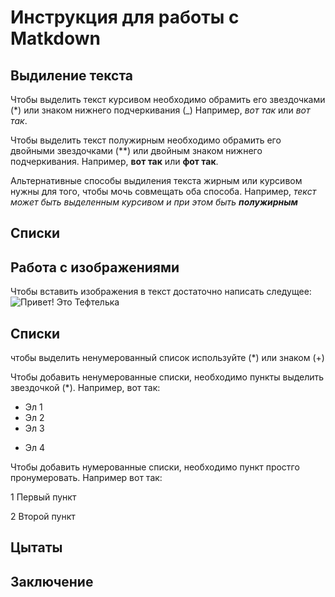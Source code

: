 # Инструкция для работы с Matkdown

## Выдиление текста

Чтобы выделить текст курсивом необходимо обрамить его звездочками (*) или знаком нижнего подчеркивания (_) Например, *вот так* или _вот так_.



Чтобы выделить текст полужирным необходимо обрамить его двойными звездочками (**) или двойным знаком нижнего подчеркивания. Например, **вот так** или __фот так__.

Альтернативные способы выдиления текста жирным или курсивом нужны для того, чтобы мочь совмещать оба способа. Например,  _текст может быть выделенным курсивом и при этом быть **полужирным**_ 



## Списки

## Работа с изображениями

Чтобы вставить изображения в текст достаточно написать следущее:
![Привет! Это Тефтелька](%D0%A2%D0%B5%D1%84%D1%82%D0%B5%D0%BB%D1%8C%D0%BA%D0%B0.jpg)

## Списки
чтобы выделить ненумерованный список используйте (*) или знаком (+)


Чтобы добавить ненумерованные списки, необходимо пункты выделить звездочкой (*). Например, вот так:
* Эл 1
* Эл 2
* Эл 3
+ Эл 4

Чтобы добавить нумерованные списки, необходимо пункт простго пронумеровать. Например вот так:

 1 Первый пункт
 
 2 Второй пункт


## Цытаты

## Заключение